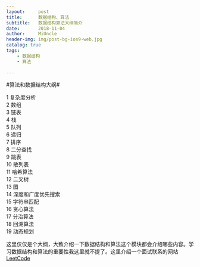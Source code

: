 ```yaml
---
layout:     post
title:      数据结构、算法
subtitle:   数据结构算法大纲简介
date:       2018-11-04
author:     MiUncle
header-img: img/post-bg-ios9-web.jpg
catalog: true
tags:
    - 数据结构
    - 算法
    
---
```


#算法和数据结构大纲#

1  复杂度分析  
2  数组  
3  链表  
4  栈  
5  队列  
6  递归  
7  排序  
8  二分查找  
9  跳表  
10 散列表  
11 哈希算法  
12 二叉树  
13 图  
14 深度和广度优先搜索  
15 字符串匹配  
16 贪心算法  
17 分治算法  
18 回溯算法  
19 动态规划  
 


 这里仅仅是个大纲，大致介绍一下数据结构和算法这个模块都会介绍哪些内容。学习数据结构和算法的重要性我这里就不提了。这里介绍一个面试联系的网站[LeetCode][1]



  [1]: https://leetcode-cn.com/